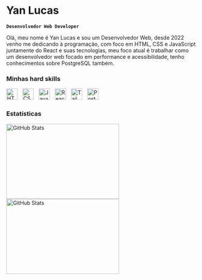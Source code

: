 # Yan Lucas

**`Desenvolvedor Web Developer`**

Olá, meu nome é Yan Lucas e sou um Desenvolvedor Web, desde 2022 venho me dedicando à programação, com foco em HTML, CSS e JavaScript juntamente do React e suas tecnologias, meu foco atual é trabalhar como um desenvolvedor web focado em performance e acessibilidade, tenho conhecimentos sobre PostgreSQL também.

### Minhas hard skills

<img align="left" alt="HTML" title="HTML" width="30px" style="padding-right: 10px" src="https://cdn.jsdelivr.net/gh/devicons/devicon@latest/icons/html5/html5-original-wordmark.svg" />

<img align="left" alt="CSS" title="CSS" width="30px" style="padding-right: 10px" src="https://cdn.jsdelivr.net/gh/devicons/devicon@latest/icons/css3/css3-original-wordmark.svg" />

<img align="left" alt="JavaScript" title="JavaScript" width="30px" style="padding-right: 10px" src="https://cdn.jsdelivr.net/gh/devicons/devicon@latest/icons/javascript/javascript-original.svg" />

<img align="left" alt="React" title="React" width="30px" style="padding-right: 10px"  src="https://cdn.jsdelivr.net/gh/devicons/devicon@latest/icons/react/react-original-wordmark.svg" />

<img align="left" alt="Tailwind" title="Tailwind" width="30px" style="padding-right: 10px" src="https://cdn.jsdelivr.net/gh/devicons/devicon@latest/icons/tailwindcss/tailwindcss-original.svg" />

<img align="left" alt="Postgres" title="Postgres" width="30px" style="padding-right: 10px" src="https://cdn.jsdelivr.net/gh/devicons/devicon@latest/icons/postgresql/postgresql-original.svg" />

<br/>
<br/>

### Estatísticas

<p>
  <img 
    align="left" 
    alt="GitHub Stats" 
    height="200" 
    width="300"
    style="padding-right: 10px;" 
    src="https://github-readme-stats.vercel.app/api?username=yanswo&show_icons=true&theme=tokyonight&locale=pt-br" 
  />

<img 
      align="left" 
      alt="GitHub Stats" 
      width="300"
      height="200" 
      src="https://github-readme-stats.vercel.app/api/top-langs/?username=yanswo&theme=tokyonight&layout=compact&custom_title=Tecnologias&langs_count=9" 
  />

</p>

